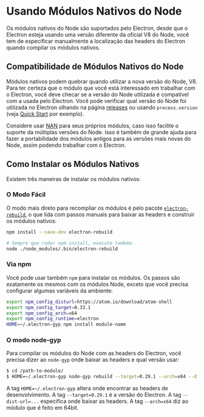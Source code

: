 # Usando Módulos Nativos do Node

Os módulos nativos do Node são suportados pelo Electron, desde que o Electron
esteja usando uma versão diferente da oficial V8 do Node, você tem de
especificar manualmente a localização das headers do Electron quando compilar os
módulos nativos.

## Compatibilidade de Módulos Nativos do Node

Módulos nativos podem quebrar quando utilizar a nova versão do Node, V8.
Para ter certeza que o módulo que você está interessado em trabalhar com o 
Electron, você deve checar se a versão do Node utilizada é compatível com a
usada pelo Electron.
Você pode verificar qual versão do Node foi utilizada no Electron olhando na
página [releases](https://github.com/atom/electron/releases) ou usando
`process.version` (veja [Quick Start](https://github.com/atom/electron/blob/master/docs/tutorial/quick-start.md)
por exemplo).

Considere usar [NAN](https://github.com/nodejs/nan/) para seus próprios
módulos, caso isso facilite o suporte da múltiplas versões do Node. Isso é
também de grande ajuda para fazer a portabilidade dos módulos antigos para as
versões mais novas do Node, assim podendo trabalhar com o Electron.

## Como Instalar os Módulos Nativos

Existem três maneiras de instalar os módulos nativos:

### O Modo Fácil

O modo mais direto para recompilar os módulos é pelo pacote
[`electron-rebuild`](https://github.com/paulcbetts/electron-rebuild),
o que lida com passos manuais para baixar as headers e construir os módulos
nativos:

```sh
npm install --save-dev electron-rebuild

# Sempre que rodar npm install, execute também:
node ./node_modules/.bin/electron-rebuild
```

### Via npm

Você pode usar também `npm` para instalar os módulos. Os passos são exatamente
os mesmos com os módulos Node, exceto que você precisa configurar algumas
variáveis da ambiente:

```bash
export npm_config_disturl=https://atom.io/download/atom-shell
export npm_config_target=0.33.1
export npm_config_arch=x64
export npm_config_runtime=electron
HOME=~/.electron-gyp npm install module-name
```

### O modo node-gyp

Para compilar os módulos do Node com as headers do Electron, você precisa dizer
ao `node-gyp` onde baixar as headers e qual versão usar:

```bash
$ cd /path-to-module/
$ HOME=~/.electron-gyp node-gyp rebuild --target=0.29.1 --arch=x64 --dist-url=https://atom.io/download/atom-shell
```

A tag `HOME=~/.electron-gyp` altera onde encontrar as headers de desenvolvimento.
A tag `--target=0.29.1` é a versão do Electron. A tag `--dist-url=...` especifica
onde baixar as headers. A tag `--arch=x64` diz ao módulo que é feito em 64bit.
